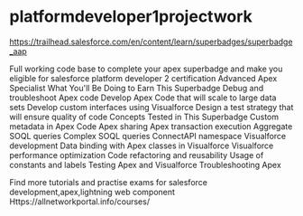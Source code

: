 # platformdeveloper1projectwork

https://trailhead.salesforce.com/en/content/learn/superbadges/superbadge_aap

Full working code base to  complete  your apex superbadge and make you eligible for salesforce platform developer 2 certification
Advanced Apex Specialist
What You'll Be Doing to Earn This Superbadge
Debug and troubleshoot Apex code
Develop Apex Code that will scale to large data sets
Develop custom interfaces using Visualforce
Design a test strategy that will ensure quality of code
Concepts Tested in This Superbadge
Custom metadata in Apex Code
Apex sharing
Apex transaction execution
Aggregate SOQL queries
Complex SOQL queries
ConnectAPI namespace
Visualforce development
Data binding with Apex classes in Visualforce
Visualforce performance optimization
Code refactoring and reusability
Usage of constants and labels
Testing Apex and Visualforce
Troubleshooting Apex


Find more tutorials and practise exams for salesforce development,apex,lightning web component
Https://allnetworkportal.info/courses/
